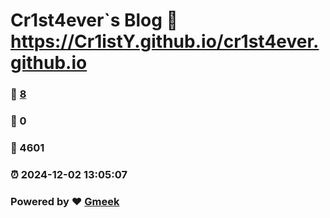 # Cr1st4ever`s Blog :link: https://Cr1istY.github.io/cr1st4ever.github.io 
### :page_facing_up: [8](https://Cr1istY.github.io/cr1st4ever.github.io/tag.html) 
### :speech_balloon: 0 
### :hibiscus: 4601 
### :alarm_clock: 2024-12-02 13:05:07 
### Powered by :heart: [Gmeek](https://github.com/Meekdai/Gmeek)

